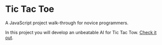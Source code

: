 # Tic Tac Toe

A JavaScript project walk-through for novice programmers.

In this project you will develop an unbeatable AI for Tic Tac Tow. [Check it out](https://mikegagnon.github.io/tic-tac-toe/).
